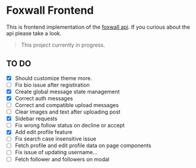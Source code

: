 # Foxwall Frontend

This is frontend implementation of the [foxwall api](https://github.com/umtdemr/foxwall). If you curious about the api please take a look.

> This project currently in progress.

## TO DO

- [x] Should customize theme more.
- [ ] Fix bio issue after registiration
- [x] Create global message state management
- [x] Correct auth messages
- [ ] Correct and compatible upload messages
- [ ] Clear images and text after uploading post
- [x] Sidebar requests
- [ ] Fix wrong follow status on decline or accept
- [x] Add edit profile feature
- [ ] Fix search case insensitive issue
- [ ] Fetch profile and edit profile data on page components
- [ ] Fix issue of updating username...
- [ ] Fetch follower and followers on modal 
